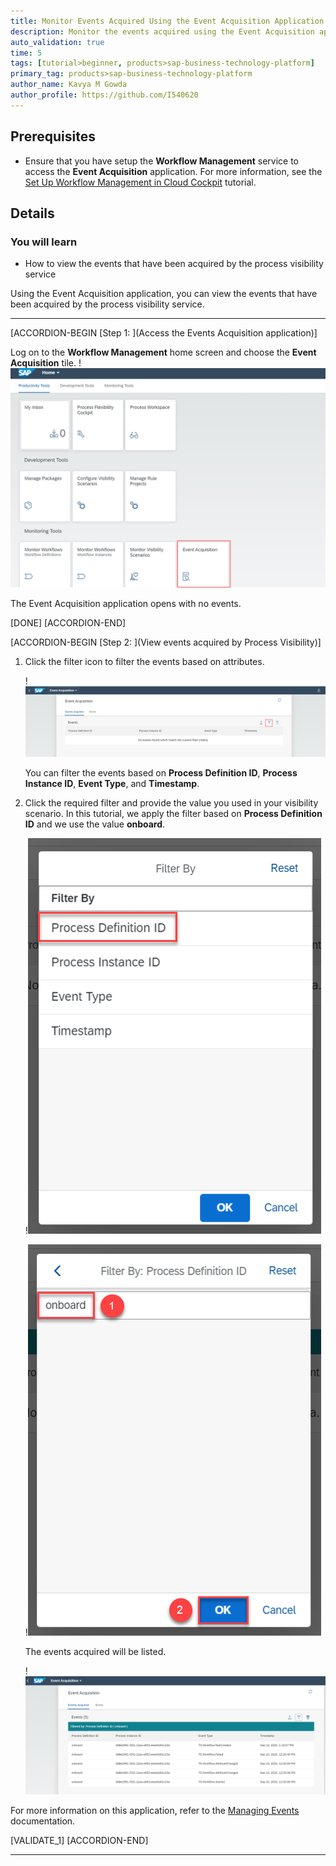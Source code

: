 ```yaml
---
title: Monitor Events Acquired Using the Event Acquisition Application
description: Monitor the events acquired using the Event Acquisition application.
auto_validation: true
time: 5
tags: [tutorial>beginner, products>sap-business-technology-platform]
primary_tag: products>sap-business-technology-platform
author_name: Kavya M Gowda
author_profile: https://github.com/I540620
---
```


## Prerequisites
 - Ensure that you have setup the **Workflow Management** service to access the **Event Acquisition** application. For more information, see the [Set Up Workflow Management in Cloud Cockpit](cp-starter-ibpm-employeeonboarding-1-setup) tutorial.

## Details
### You will learn
  - How to view the events that have been acquired by the process visibility service

Using the Event Acquisition application, you can view the events that have been acquired by the process visibility service.

---

[ACCORDION-BEGIN [Step 1: ](Access the Events Acquisition application)]

Log on to the **Workflow Management** home screen and choose the **Event Acquisition** tile.
    !![Event Acquisition Tile](Event-Acquisition-Tile-01.png)

The Event Acquisition application opens with no events.

[DONE]
[ACCORDION-END]

[ACCORDION-BEGIN [Step 2: ](View events acquired by Process Visibility)]

1. Click the filter icon to filter the events based on attributes.

    !![Filter](Filter-02.png)

    You can filter the events based on **Process Definition ID**, **Process Instance ID**, **Event Type**, and **Timestamp**.

2. Click the required filter and provide the value you used in your visibility scenario. In this tutorial, we apply the filter based on **Process Definition ID** and we use the value **onboard**.

    !![Filter values](Filter-Values-03.png)

    !![value onboard](Filter-Value1-04.png)

    The events acquired will be listed.

    !![Events Listed](Events-Listed-05.png)

For more information on this application, refer to the [Managing Events](https://help.sap.com/viewer/62fd39fa3eae4046b23dba285e84bfd4/Cloud/en-US/72a054799c6f41e08b5445b950ac512d.html) documentation.

[VALIDATE_1]
[ACCORDION-END]



---
